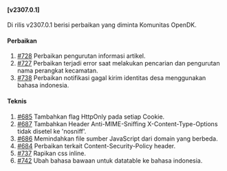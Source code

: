 #### [v2307.0.1]

Di rilis v2307.0.1 berisi perbaikan yang diminta Komunitas OpenDK.

#### Perbaikan

1. [#728](https://github.com/OpenSID/OpenDK/issues/728) Perbaikan pengurutan informasi artikel.
2. [#727](https://github.com/OpenSID/OpenDK/issues/727) Perbaikan terjadi error saat melakukan pencarian dan pengurutan nama perangkat kecamatan.
3. [#738](https://github.com/OpenSID/OpenDK/issues/738) Perbaikan notifikasi gagal kirim identitas desa menggunakan bahasa indonesia.

#### Teknis

1. [#685](https://github.com/OpenSID/OpenDK/issues/685) Tambahkan flag HttpOnly pada setiap Cookie.
2. [#687](https://github.com/OpenSID/OpenDK/issues/687) Tambahkan Header Anti-MIME-Sniffing X-Content-Type-Options tidak disetel ke 'nosniff'.
3. [#686](https://github.com/OpenSID/OpenDK/issues/686) Memindahkan file sumber JavaScript dari domain yang berbeda.
4. [#684](https://github.com/OpenSID/OpenDK/issues/684) Perbaikan terkait Content-Security-Policy header.
5. [#737](https://github.com/OpenSID/OpenDK/issues/737) Rapikan css inline.
6. [#742](https://github.com/OpenSID/OpenDK/issues/742) Ubah bahasa bawaan untuk datatable ke bahasa indonesia.
